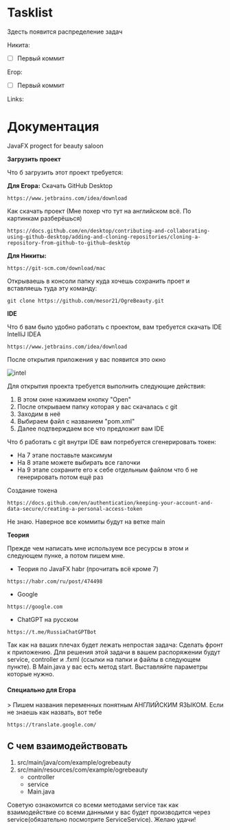 # Tasklist

Здесть появится распределение задач

Никита:

- [ ] Первый коммит

Егор:

- [ ] Первый коммит

Links:


# Документация
JavaFX progect for beauty saloon



**Загрузить проект**

Что б загрузить этот проект требуется:

**Для Егора:**
Скачать GitHub Desktop
```
https://www.jetbrains.com/idea/download
```
Как скачать проект (Мне похер что тут на английском всё. По картинкам разберёшься)
```
https://docs.github.com/en/desktop/contributing-and-collaborating-using-github-desktop/adding-and-cloning-repositories/cloning-a-repository-from-github-to-github-desktop
```
**Для Никиты:**
```
https://git-scm.com/download/mac
```
Открываешь в консоли папку куда хочешь сохранить проет и вставляешь туда эту команду:
```
git clone https://github.com/mesor21/OgreBeauty.git 
```

**IDE**

Что б вам было удобно работать с проектом, вам требуется скачать IDE IntelliJ IDEA
```
https://www.jetbrains.com/idea/download
```

После открытия приложения у вас появится это окно

![intel](https://learn.microsoft.com/ru-ru/azure/hdinsight/spark/media/apache-spark-create-standalone-application/spark-1.png)

Для открытия проекта требуется выполнить следующие действия:
1. В этом окне нажимаем кнопку "Open"
2. После открываем папку которая у вас скачалась с git
3. Заходим в неё
4. Выбираем файл с названием "pom.xml"
5. Далее подтверждаем все что предложит вам IDE

Что б работать с git внутри IDE вам потребуется сгенерировать токен:

* На 7 этапе поставьте максимум
* На 8 этапе можете выбирать все галочки
* На 9 этапе сохраните его к себе отдельным файлом что б не генерировать потом ещё раз

Создание токена
```
https://docs.github.com/en/authentication/keeping-your-account-and-data-secure/creating-a-personal-access-token
```
Не знаю. Наверное все коммиты будут на ветке main


**Теория**

Прежде чем написать мне используем все ресурсы в этом и следующем пунке, а потом пишем мне.
* Теория по JavaFX habr (прочитать всё кроме 7)
```
https://habr.com/ru/post/474498
```
* Google
```
https://google.com
```
* ChatGPT на русском
```
https://t.me/RussiaChatGPTBot
```


Так как на ваших плечах будет лежать непростая задача:
Сделать фронт к приложению. Для решения этой задачи в вашем распоряжении будут service, controller и .fxml (ссылки на папки и файлы в следующем пункте).
В Main.java у вас есть метод start. Выставляйте параметры которые нужно.


<h4>Специально для Егора</h2>>
Пишем названия переменных понятным АНГЛИЙСКИМ ЯЗЫКОМ. Если не знаешь как назвать, вот тебе

```
https://translate.google.com/
```
**<h2>С чем взаимодействовать</h2>**


1. src/main/java/com/example/ogrebeauty
2. src/main/resources/com/example/ogrebeauty
   * controller
   * service
   * Main.java

Советую ознакомится со всеми методами service так как взаимодействие со всеми данными у вас будет производится через service(обязательно посмотрите ServiceService). 
Желаю удачи!